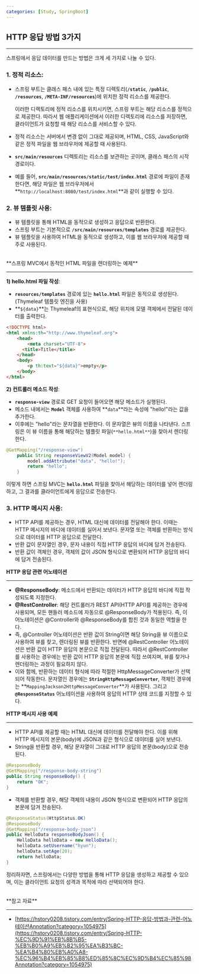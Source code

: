 ```yaml
---
categories: [Study, SpringBoot]
---
```


## HTTP 응답 방법 3가지

---

스프링에서 응답 데이터를 만드는 방법은 크게 세 가지로 나눌 수 있다.

### 1. **정적 리소스**:
- 스프링 부트는 클래스 패스 내에 있는 특정 디렉토리(**`/static`**, **`/public`**, **`/resources`**, **`/META-INF/resources`**)에 위치한 정적 리소스를 제공한다.

  이러한 디렉토리에 정적 리소스를 위치시키면, 스프링 부트는 해당 리소스를 정적으로 제공한다. 따라서 웹 애플리케이션에서 이러한 디렉토리에 리소스를 저장하면, 클라이언트가 요청할 때 해당 리소스를 서비스할 수 있다.

- 정적 리소스는 서버에서 변경 없이 그대로 제공되며, HTML, CSS, JavaScript와 같은 정적 파일을 웹 브라우저에 제공할 때 사용된다.
- **`src/main/resources`** 디렉토리는 리소스를 보관하는 곳이며, 클래스 패스의 시작 경로이다.
- 예를 들어, **`src/main/resources/static/test/index.html`** 경로에 파일이 존재한다면, 해당 파일은 웹 브라우저에서 **`http://localhost:8080/test/index.html`**과 같이 실행할 수 있다.

### 2. **뷰 템플릿 사용**:
- 뷰 템플릿을 통해 HTML을 동적으로 생성하고 응답으로 반환한다.
- 스프링 부트는 기본적으로 **`/src/main/resources/templates`** 경로를 제공한다.
- 뷰 템플릿을 사용하여 HTML을 동적으로 생성하고, 이를 웹 브라우저에 제공할 때 주로 사용된다.


<br>
**스프링 MVC에서 동적인 HTML 파일을 렌더링하는 예제**

---

**1) hello.html 파일 작성**:

- **`resources/templates`** 경로에 있는 **`hello.html`** 파일은 동적으로 생성된다.(Thymeleaf 템플릿 엔진을 사용)
- **`${data}`**는 Thymeleaf의 표현식으로, 해당 위치에 모델 객체에서 전달된 데이터를 출력한다.

```html
<!DOCTYPE html>
<html xmlns:th="http://www.thymeleaf.org">
	<head>
		<meta charset="UTF-8">
	  <title>Title</title>
	</head>
	<body>
		<p th:text="${data}">empty</p>	
	</body>
</html>
```

**2) 컨트롤러 메소드 작성**:

- **`response-view`** 경로로 GET 요청이 들어오면 해당 메소드가 실행된다.
- 메소드 내에서는 **`Model`** 객체를 사용하여 **`data`**라는 속성에 "hello!"라는 값을 추가한다.
- 이후에는 "hello"라는 문자열을 반환한다. 이 문자열은 뷰의 이름을 나타낸다. 스프링은 이 뷰 이름을 통해 해당하는 템플릿 파일(`**hello.html**`)을 찾아서 렌더링한다.

```java
@GetMapping("/response-view")
	public String responseViewV2(Model model) {
		model.addAttribute("data", "hello!");
		return "hello";
	}
```

이렇게 하면 스프링 MVC는 **`hello.html`** 파일을 찾아서 해당하는 데이터를 넣어 렌더링하고, 그 결과를 클라이언트에게 응답으로 전송한다.

### **3. HTTP 메시지 사용**:

- HTTP API를 제공하는 경우, HTML 대신에 데이터를 전달해야 한다. 이때는 HTTP 메시지의 바디에 데이터를 실어서 보낸다. 문자열 또는 객체를 반환하는 방식으로 데이터를 HTTP 응답으로 전달한다.
- 반환 값이 문자열인 경우, 문자 내용이 직접 HTTP 응답의 바디에 담겨 전송된다.
- 반환 값이 객체인 경우, 객체의 값이 JSON 형식으로 변환되어 HTTP 응답의 바디에 담겨 전송된다.

**HTTP 응답 관련 어노테이션**

---

- **@ResponseBody**: 메소드에서 반환되는 데이터가 HTTP 응답의 바디에 직접 작성되도록 지정한다.
- **@RestController**: 해당 컨트롤러가 REST API(HTTP API)를 제공하는 경우에 사용되며, 모든 핸들러 메소드에 자동으로 @ResponseBody가 적용된다. 즉, 이 어노테이션은 @Controller와 @ResponseBody를 합친 것과 동일한 역할을 한다.
- 즉, @Controller 어노테이션은 반환 값이 String이면 해당 String을 뷰 이름으로 사용하여 뷰를 찾고, 렌더링된 뷰를 반환한다. 반면에 @RestController 어노테이션은 반환 값이 HTTP 응답의 본문으로 직접 전달된다. 따라서 @RestController를 사용하는 경우에는 반환 값이 HTTP 응답의 본문에 직접 쓰여지며, 뷰를 찾거나 렌더링하는 과정이 필요하지 않다.
- 이와 함께, 반환하는 데이터 형식에 따라 적절한 HttpMessageConverter가 선택되어 작동한다. 문자열인 경우에는 **`StringHttpMessageConverter`**, 객체인 경우에는 **`MappingJackson2HttpMessageConverter`**가 사용된다. 그리고 **`@ResponseStatus`** 어노테이션을 사용하여 응답의 HTTP 상태 코드를 지정할 수 있다.

**HTTP 메시지 사용 예제**

---

- HTTP API를 제공할 때는 HTML 대신에 데이터를 전달해야 한다. 이를 위해 HTTP 메시지의 본문(body)에 JSON과 같은 형식으로 데이터를 실어 보낸다.
- String을 반환할 경우, 해당 문자열이 그대로 HTTP 응답의 본문(body)으로 전송된다.

```java
@ResponseBody
@GetMapping("/response-body-string")
public String responseBody() {
	return "OK";
}
```

- 객체를 반환할 경우, 해당 객체의 내용이 JSON 형식으로 변환되어 HTTP 응답의 본문에 담겨 전송된다.

```java
@ResponseStatus(HttpStatus.OK)
@ResponseBody
@GetMapping("/response-body-json")
public HelloData responseBodyJson() {
	HelloData helloData = new HelloData();
	helloData.setUsername("hyun");
	helloData.setAge(20);
	return helloData;
}
```

정리하자면, 스프링에서는 다양한 방법을 통해 HTTP 응답을 생성하고 제공할 수 있으며, 이는 클라이언트 요청의 성격과 목적에 따라 선택되어야 한다.


<br>
**참고 자료**

---

- [https://hstory0208.tistory.com/entry/Spring-HTTP-응답-방법과-관련-어노테이션Annotation?category=1054975](https://hstory0208.tistory.com/entry/Spring-HTTP-%EC%9D%91%EB%8B%B5-%EB%B0%A9%EB%B2%95%EA%B3%BC-%EA%B4%80%EB%A0%A8-%EC%96%B4%EB%85%B8%ED%85%8C%EC%9D%B4%EC%85%98Annotation?category=1054975)